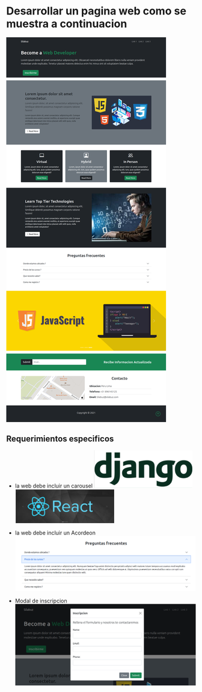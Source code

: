 # Desarrollar un pagina web como se muestra a continuacion

![](2022-01-10-14-53-17.png)

## Requerimientos especificos

- la web debe incluir un carousel
  ![](2022-01-10-14-55-40.png)
  ![](2022-01-10-14-56-03.png)

- la web debe incluir un Acordeon
  ![](2022-01-10-14-56-27.png)

- Modal de inscripcion
  ![](2022-01-10-14-54-59.png)
